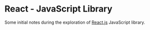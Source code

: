 React - JavaScript Library
==========================

Some initial notes during the exploration of [React.js](https://reactjs.org/) JavaScript library.
 